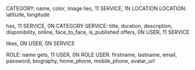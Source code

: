 CATEGORY: name, color, image
lies, 11 SERVICE, 1N LOCATION
LOCATION: latitude, longitude

has, 11 SERVICE, 0N CATEGORY
SERVICE: title, duration, description, disponibility, online, face_to_face, is_published
offers, 0N USER, 11 SERVICE

likes, 0N USER, 0N SERVICE

ROLE: name
gets, 11 USER, 0N ROLE
USER: firstname, lastname, email, password, biography, home_phone, mobile_phone, avatar_url
